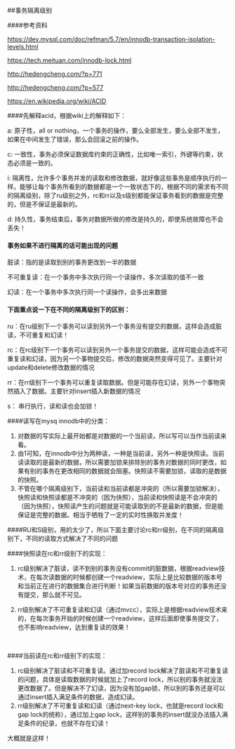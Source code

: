 ##事务隔离级别

####参考资料

<https://dev.mysql.com/doc/refman/5.7/en/innodb-transaction-isolation-levels.html>

<https://tech.meituan.com/innodb-lock.html>

<http://hedengcheng.com/?p=771>

<http://hedengcheng.com/?p=577>

<https://en.wikipedia.org/wiki/ACID>

####先解释acid，根据wiki上的解释如下：

a: 原子性，all or nothing，一个事务的操作，要么全部发生，要么全部不发生，如果在中间发生了错误，那么会回滚之前的操作。

c: 一致性，事务必须保证数据库约束的正确性，比如唯一索引，外键等约束，状态必须是一致的。

i:  隔离性，允许多个事务并发的读取和修改数据，就好像这些事务是顺序执行的一样。能够让每个事务所看到的数据都是一个一致状态下的，根据不同的需求有不同的隔离级别，除了ru级别之外，rc和rr以及s级别都能保证事务看到的数据是完整的，但是不保证是最新的。

d: 持久性，事务结束后，事务对数据所做的修改是持久的，即使系统故障也不会丢失！



#### 事务如果不进行隔离的话可能出现的问题

脏读：指的是读取到别的事务更改到一半的数据

不可重复读：在一个事务中多次执行同一个读操作，多次读取的值不一致

幻读：在一个事务中多次执行同一个读操作，会多出来数据



#### 下面重点说一下在不同的隔离级别下的区别：

ru：在ru级别下一个事务可以读到另外一个事务没有提交的数据，这样会造成脏读，不可重复和幻读！

rc：在rc级别下一个事务可以读到另外一个事务提交的数据，这样可能会造成不可重复读和幻读，因为另一个事物提交后，修改的数据突然变得可见了。主要针对update和delete修改数据的情况

rr：在rr级别下一个事务可以重复读取数据。但是可能存在幻读，另外一个事物突然插入了数据。主要针对insert插入新数据的情况

s： 串行执行，读和读也会加锁！



####读写在mysq innodb中的分类：

1. 对数据的写实际上最开始都是对数据的一个当前读，所以写可以当作当前读来看。
2. 由1可知，在innodb中分为两种读，一种是当前读，另外一种是快照读。当前读读取的是最新的数据，所以需要加锁来排除别的事务对数据的同时更改，如果有别的事务在更改相同的数据就会阻塞。快照读不需要加锁，读取的是数据的快照。
3. 不管在哪个隔离级别下，当前读和当前读都是冲突的（所以需要加锁解决），快照读和快照读都是不冲突的（因为快照），当前读和快照读是不会冲突的（因为快照），快照读产生的问题就是可能读取到的不是最新的数据，但是能保证是完整的数据。相当于牺牲了一定的实时性换取并发度！


####RU和S级别，用的太少了，所以下面主要讨论rc和rr级别，在不同的隔离级别下，不同的读取方式解决了不同的问题

####快照读在rc和rr级别下的实现：

1. rc级别解决了脏读，读不到别的事务没有commit的脏数据，根据readview技术，在每次读数据的时候都创建一个readview，实际上是比较数据的版本号和当前正在进行的数据集合进行判断！如果当前数据的版本号对应的事务还没有提交，那么就不可见。

2. rr级别解决了不可重复读和幻读（通过mvcc），实际上是根据readview技术来的，在每次事务开始的时候创建一个readview，这样后面即使事务提交了，也不影响readview，达到重复读的效果！

   ​

####当前读在rc和rr级别下的实现：

1. rc级别解决了脏读和不可重复读。通过加record lock解决了脏读和不可重复读的问题，具体是读取数据的时候就加上了record lock，所以别的事务就没法更改数据了。但是解决不了幻读，因为没有加gap锁，所以别的事务还是可以通过insert插入满足条件的数据，造成幻读。
2. rr级别解决了不可重复读和幻读（通过next-key lock，也就是record lock和gap lock的统称），通过加上gap lock，这样别的事务的insert就没办法插入满足条件的纪录，也就不存在幻读！



大概就是这样！